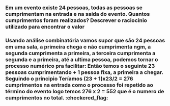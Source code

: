 <h3> Em um evento existe 24 pessoas, todas as pessoas se cumprimentam na entrada e
na saída do evento. Quantos cumprimentos foram realizados? Descrever o
raciocínio utilizado para encontrar o valor<h3/>

<p>Usando análise combinatória vamos supor que são 24 pessoas em uma sala, a primeira chega e não cumprimenta ngm, a segunda cumprimenta a primeira, a terceira cumprimenta a segunda e a primeira, até a ultima pessoa, podemos tornar o processo numérico pra facilitar: Então temos o seguinte 23 pessoas cumprimentando + 1 pessoa fixa, a primeira a chegar. Seguindo o principio Teríamos (23 + 1)x23/2 = 276 cumprimentos na entrada como o processo foi repetido ao término do evento logo temos 276 x 2 = 552 que é o numero de cumprimentos no total. :checkered_flag:   <p/>